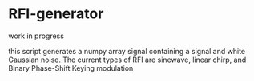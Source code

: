 # RFI-generator

work in progress

this script generates a numpy array signal containing a signal and white Gaussian noise.
The current types of RFI are sinewave, linear chirp, and Binary Phase-Shift Keying modulation
